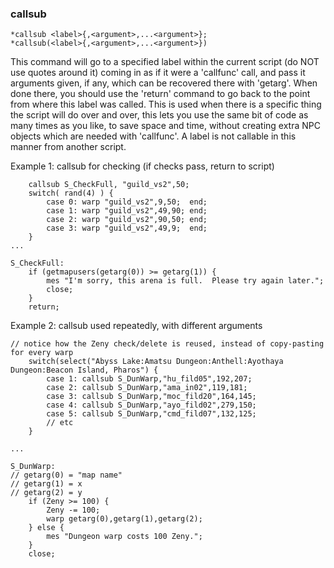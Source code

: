 
### callsub
```
*callsub <label>{,<argument>,...<argument>};
*callsub(<label>{,<argument>,...<argument>})
```

This command will go to a specified label within the current script (do NOT use
quotes around it) coming in as if it were a 'callfunc' call, and pass it
arguments given, if any, which can be recovered there with 'getarg'. When done
there, you should use the 'return' command to go back to the point from where
this label was called. This is used when there is a specific thing the script
will do over and over, this lets you use the same bit of code as many times as
you like, to save space and time, without creating extra NPC objects which are
needed with 'callfunc'. A label is not callable in this manner from another
script.

Example 1: callsub for checking (if checks pass, return to script)
```
	callsub S_CheckFull, "guild_vs2",50;
	switch( rand(4) ) {
		case 0:	warp "guild_vs2",9,50;	end;
		case 1:	warp "guild_vs2",49,90;	end;
		case 2:	warp "guild_vs2",90,50;	end;
		case 3:	warp "guild_vs2",49,9;	end;
	}
...

S_CheckFull:
	if (getmapusers(getarg(0)) >= getarg(1)) {
		mes "I'm sorry, this arena is full.  Please try again later.";
		close;
	}
	return;
```

Example 2: callsub used repeatedly, with different arguments
```
// notice how the Zeny check/delete is reused, instead of copy-pasting for every warp
	switch(select("Abyss Lake:Amatsu Dungeon:Anthell:Ayothaya Dungeon:Beacon Island, Pharos") {
		case 1:	callsub S_DunWarp,"hu_fild05",192,207;
		case 2:	callsub S_DunWarp,"ama_in02",119,181;
		case 3:	callsub S_DunWarp,"moc_fild20",164,145;
		case 4:	callsub S_DunWarp,"ayo_fild02",279,150;
		case 5:	callsub S_DunWarp,"cmd_fild07",132,125;
		// etc
	}

...

S_DunWarp:
// getarg(0) = "map name"
// getarg(1) = x
// getarg(2) = y
	if (Zeny >= 100) {
		Zeny -= 100;
		warp getarg(0),getarg(1),getarg(2);
	} else {
		mes "Dungeon warp costs 100 Zeny.";
	}
	close;
```
